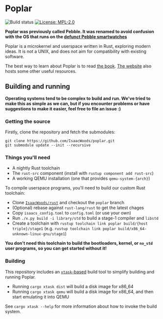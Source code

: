 # Poplar
![Build status](https://github.com/IsaacWoods/poplar/actions/workflows/build/badge.svg)
[![License: MPL-2.0](https://img.shields.io/badge/license-MPL--2.0-blue.svg)](https://opensource.org/licenses/MPL-2.0)

**Poplar was previously called Pebble. It was renamed to avoid confusion with the OS that runs on the [defunct
Pebble smartwatches](https://en.wikipedia.org/wiki/Poplar_(watch))**

Poplar is a microkernel and userspace written in Rust, exploring modern ideas. It is not a UNIX, and does not aim
for compatibility with existing software.

The best way to learn about Poplar is to read [the book](https://isaacwoods.github.io/poplar/book/).
[The website](https://isaacwoods.github.io/poplar) also hosts some other useful resources.

## Building and running
**Operating systems tend to be complex to build and run. We've tried to make this as simple as we can, but if you
encounter problems or have suggestions to make it easier, feel free to file an issue :)**

### Getting the source
Firstly, clone the repository and fetch the submodules:
```
git clone https://github.com/IsaacWoods/poplar.git
git submodule update --init --recursive
```

### Things you'll need
- A nightly Rust toolchain
- The `rust-src` component (install with `rustup component add rust-src`)
- A working QEMU installation (one that provides `qemu-system-{arch}`)

To compile userspace programs, you'll need to build our custom Rust toolchain:
- Clone [`IsaacWoods/rust`](https://github.com/IsaacWoods/rust/tree/poplar) and checkout the `poplar` branch
- (Optional) rebase against `rust-lang/rust` to get the latest chages
- Copy `isaacs_config.toml` to `config.toml` (or use your own)
- Run `./x.py build -i library/std` to build a stage-1 compiler and `libstd`
- Create a toolchain with `rustup toolchain link poplar build/{host triple}/stage1` (e.g. `rustup toolchain link poplar build/x86_64-unknown-linux-gnu/stage1`)

**You don't need this toolchain to build the bootloaders, kernel, or `no_std` user programs, so you can get started
without it!**

### Building
This repository includes an [`xtask`-based](https://github.com/matklad/cargo-xtask) build tool to simplify building and running Poplar.

* Running `cargo xtask dist` will build a disk image for x86_64
* Running `cargo xtask qemu` will build a disk image for x86_64, and then start emulating it into QEMU

See `cargo xtask --help` for more information about how to invoke the build system.
